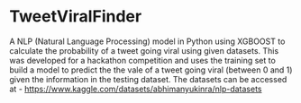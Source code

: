 # TweetViralFinder
A NLP (Natural Language Processing) model in Python using XGBOOST to calculate the probability of a tweet going viral using given datasets. This was developed for a hackathon competition and uses the training set to build a model to predict the the vale of a tweet going viral (between 0 and 1) given the information in the testing dataset. The datasets can be accessed at - https://www.kaggle.com/datasets/abhimanyukinra/nlp-datasets

